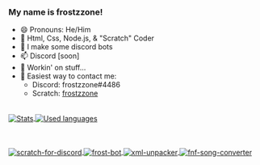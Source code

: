 ### My name is frostzzone!
  - 😄 Pronouns: He/Him
  - 💾 Html, Css, Node.js, & "Scratch" Coder
  - 🤖 I make some discord bots
  - 📫 Discord [soon]<!--: [Discord](Link here)-->
  - 🔭 Workin' on stuff...
  - 💬 Easiest way to contact me: 
    - Discord: frostzzone#4486
    - Scratch: [frostzzone](https://scratch.mit.edu/users/frostzzone/)


  <br>
<a href="https://github.com/frostzzone">
  <img align="center" src="https://github-readme-stats.vercel.app/api?username=frostzzone&show_icons=true&include_all_commits=true&show_icons=true&title_color=fff&icon_color=79ff97&text_color=9f9f9f&bg_color=151515" alt="Stats" />
</a>
<a href="https://github.com/frostzzone?tab=repositories">
  <img align="center" src="https://github-readme-stats.vercel.app/api/top-langs/?username=frostzzone&show_icons=true&title_color=fff&icon_color=79ff97&text_color=9f9f9f&bg_color=151515" alt="Used languages"/>
</a>

<br><br>
<a href="https://github.com/frostzzone/scratch-for-discord">
  <img align="center" src="https://github-readme-stats.vercel.app/api/pin?username=frostzzone&repo=scratch-for-discord&theme=dark&show_owner=true" alt="scratch-for-discord"/>
</a>
<a href="https://github.com/frostzzone/frost-bot">
  <img align="center" src="https://github-readme-stats.vercel.app/api/pin?username=frostzzone&repo=frost-bot&theme=dark&show_owner=true" alt="frost-bot"/>
</a>
<a href="https://github.com/frostzzone/xml-unpacker">
  <img align="center" src="https://github-readme-stats.vercel.app/api/pin?username=frostzzone&repo=xml-unpacker&theme=dark&show_owner=true" alt="xml-unpacker"/>
</a>
  <a href="https://github.com/frostzzone/fnf-song-converter/tree/frostzzone-tweaks">
  <img align="center" src="https://github-readme-stats.vercel.app/api/pin?username=frostzzone&repo=fnf-song-converter&theme=dark&show_owner=true" alt="fnf-song-converter"/>
</a>


<!--
Other info if I wanna add it

- 🌱 I’m currently learning ...
- 👯 I’m looking to collaborate on ...
- 🤔 I’m looking for help with ...
- 💬 Ask me about ...
- ⚡ Fun fact: ...
-->

